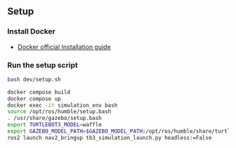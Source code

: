 ## Setup

### Install Docker
  - [Docker official Installation guide](https://docs.docker.com/engine/install/)

### Run the setup script

```bash
bash dev/setup.sh
```

```bash
docker compose build
docker compose up
docker exec -it simulation_env bash
source /opt/ros/humble/setup.bash
. /usr/share/gazebo/setup.bash
export TURTLEBOT3_MODEL=waffle
export GAZEBO_MODEL_PATH=$GAZEBO_MODEL_PATH:/opt/ros/humble/share/turtlebot3_gazebo/models
ros2 launch nav2_bringup tb3_simulation_launch.py headless:=False
```
